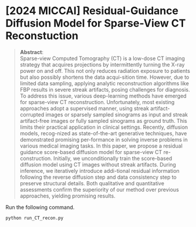 # [2024 MICCAI] Residual-Guidance Diffusion Model for Sparse-View CT Reconstuction  


> 
>**Abstract**: <br>
Sparse-view Computed Tomography (CT) is a low-dose CT imaging strategy that acquires projections by intermittently turning the X-ray power on and off. This not only reduces radiation exposure to patients but also possibly shortens the data acqui-sition time. However, due to limited data sampling, applying analytic reconstruction algorithms like FBP results in severe streak artifacts, posing challenges for diagnosis. To address this issue, various deep-learning methods have emerged for sparse-view CT reconstruction. Unfortunately, most existing approaches adopt a supervised manner, using streak artifact-corrupted images or sparsely sampled sinograms as input and streak artifact-free images or fully sampled sinograms as ground truth. This limits their practical application in clinical settings. Recently, diffusion models, recog-nized as state-of-the-art generative techniques, have demonstrated promising per-formance in solving inverse problems in various medical imaging tasks. In this paper, we propose a residual guidance score-based diffusion model for sparse-view CT re-construction. Initially, we unconditionally train the score-based diffusion model using CT images without streak artifacts. During inference, we iteratively introduce addi-tional residual information following the reverse diffusion step and data consistency step to preserve structural details. Both qualitative and quantitative assessments confirm the superiority of our method over previous approaches, yielding promising results.

Run the following command.
```
python run_CT_recon.py
```
